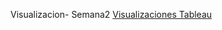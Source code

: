 Visualizacion- Semana2
[Visualizaciones Tableau](https://mdanielaraffom.github.io/infovis/s2/MakeOverMonday44.html)
